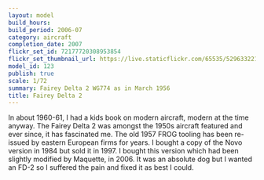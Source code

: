 ```yaml
---
layout: model
build_hours: 
build_period: 2006-07
category: aircraft
completion_date: 2007
flickr_set_id: 72177720308953854
flickr_set_thumbnail_url: https://live.staticflickr.com/65535/52963322184_4af6bcd762_m.jpg
model_id: 123
publish: true
scale: 1/72
summary: Fairey Delta 2 WG774 as in March 1956
title: Fairey Delta 2
---
```


In about 1960-61, I had a kids book on modern aircraft, modern at the time anyway. The Fairey Delta 2 was amongst the 1950s aircraft featured and ever since, it has fascinated me. The old 1957 FROG tooling has been re-issued by eastern European firms for years. I bought a copy of the Novo version in 1984 but sold it in 1997. I bought this version which had been slightly modified by Maquette, in 2006. It was an absolute dog but I wanted an FD-2 so I suffered the pain and fixed it as best I could.
